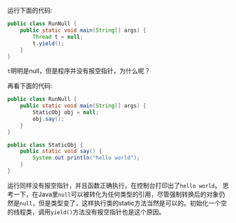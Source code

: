 运行下面的代码:

``` Java
public class RunNull {
    public static void main(String[] args) {
        Thread t = null;
        t.yield();
    }
}
```

`t`明明是null，但是程序并没有报空指针，为什么呢？

再看下面的代码:

``` Java
public class RunNull {
    public static void main(String[] args) {
        StaticObj obj = null;
        obj.say();
    }
}
```

``` Java
public class StaticObj {
    public static void say() {
        System.out.println("hello world");
    }
}
```

运行同样没有报空指针，并且函数正确执行，在控制台打印出了`hello world`。
思考一下，在Java里`null`可以被转化为任何类型的引用，尽管强制转换后的对象仍然是`null`，但是类型变了，这样执行类的static方法当然是可以的。初始化一个空的线程类，调用`yield()`方法没有报空指针也是这个原因。

